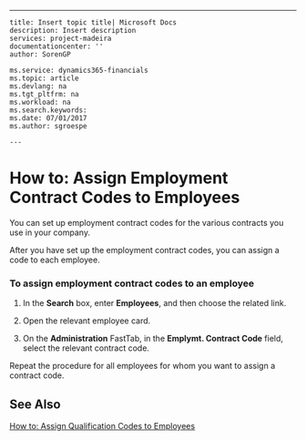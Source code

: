 ---
    title: Insert topic title| Microsoft Docs
    description: Insert description
    services: project-madeira
    documentationcenter: ''
    author: SorenGP

    ms.service: dynamics365-financials
    ms.topic: article
    ms.devlang: na
    ms.tgt_pltfrm: na
    ms.workload: na
    ms.search.keywords:
    ms.date: 07/01/2017
    ms.author: sgroespe

    ---
# How to: Assign Employment Contract Codes to Employees
You can set up employment contract codes for the various contracts you use in your company.  
  
 After you have set up the employment contract codes, you can assign a code to each employee.  
  
### To assign employment contract codes to an employee  
  
1.  In the **Search** box, enter **Employees**, and then choose the related link.  
  
2.  Open the relevant employee card.  
  
3.  On the **Administration** FastTab, in the **Emplymt. Contract Code** field, select the relevant contract code.  
  
 Repeat the procedure for all employees for whom you want to assign a contract code.  
  
## See Also  
 [How to: Assign Qualification Codes to Employees](../FullExperience/how-to-assign-qualification-codes-to-employees.md)